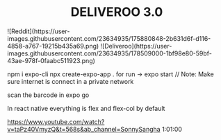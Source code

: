<h1 align="center"> DELIVEROO 3.0  </h1>
![Reddit](https://user-images.githubusercontent.com/23634935/175880848-2b631d6f-d116-4858-a767-19215b435a69.png)
![Deliveroo](https://user-images.githubusercontent.com/23634935/178509000-1bf98e80-59bf-43ae-978f-0faabc511923.png)

npm i expo-cli
npx create-expo-app .
for run -> expo start  // Note: Make sure internet is connect in a private network

scan the barcode in expo go

In react native everything is flex and flex-col by default


https://www.youtube.com/watch?v=taPz40VmyzQ&t=568s&ab_channel=SonnySangha 1:01:00

